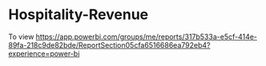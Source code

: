 # Hospitality-Revenue
To view 
https://app.powerbi.com/groups/me/reports/317b533a-e5cf-414e-89fa-218c9de82bde/ReportSection05cfa6516686ea792eb4?experience=power-bi 
